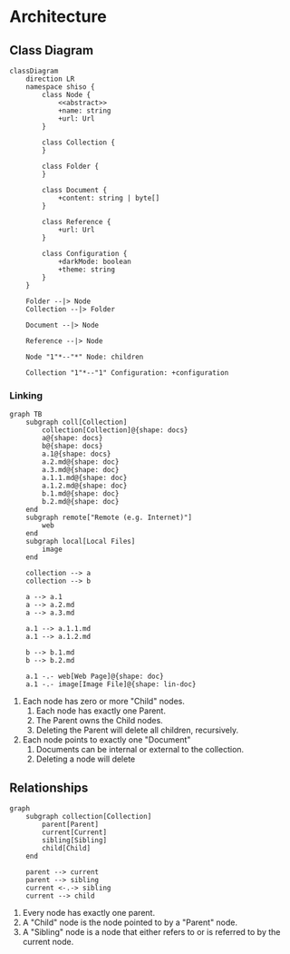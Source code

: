 # Architecture

## Class Diagram

```mermaid
classDiagram
	direction LR
	namespace shiso {
		class Node {
			<<abstract>>
			+name: string
			+url: Url
		}

		class Collection {
		}

		class Folder {
		}

		class Document {
			+content: string | byte[]
		}

		class Reference {
			+url: Url
		}

		class Configuration {
			+darkMode: boolean
			+theme: string
		}
	}

	Folder --|> Node
	Collection --|> Folder

	Document --|> Node

	Reference --|> Node

	Node "1"*--"*" Node: children

	Collection "1"*--"1" Configuration: +configuration
```

### Linking

```mermaid
graph TB
	subgraph coll[Collection]
		collection[Collection]@{shape: docs}
		a@{shape: docs}
		b@{shape: docs}
		a.1@{shape: docs}
		a.2.md@{shape: doc}
		a.3.md@{shape: doc}
		a.1.1.md@{shape: doc}
		a.1.2.md@{shape: doc}
		b.1.md@{shape: doc}
		b.2.md@{shape: doc}
	end
	subgraph remote["Remote (e.g. Internet)"]
		web
	end
	subgraph local[Local Files]
		image
	end

	collection --> a
	collection --> b

	a --> a.1
	a --> a.2.md
	a --> a.3.md

	a.1 --> a.1.1.md
	a.1 --> a.1.2.md

	b --> b.1.md
	b --> b.2.md

	a.1 -.- web[Web Page]@{shape: doc}
	a.1 -.- image[Image File]@{shape: lin-doc}
```

1. Each node has zero or more "Child" nodes.
    1. Each node has exactly one Parent.
    2. The Parent owns the Child nodes.
    3. Deleting the Parent will delete all children, recursively.
2. Each node points to exactly one "Document"
    1. Documents can be internal or external to the collection.
    2. Deleting a node will delete

## Relationships

```mermaid
graph
	subgraph collection[Collection]
		parent[Parent]
		current[Current]
		sibling[Sibling]
		child[Child]
	end

	parent --> current
	parent --> sibling
	current <-.-> sibling
	current --> child
```

1. Every node has exactly one parent.
2. A "Child" node is the node pointed to by a "Parent" node.
3. A "Sibling" node is a node that either refers to or is referred to by the current node.

